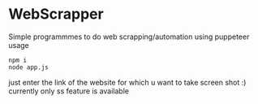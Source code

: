 # WebScrapper
Simple programmmes to do web scrapping/automation using puppeteer
 usage 
 ```
 npm i
 node app.js
 ```
 just enter the link of the website for which u want to take screen shot :)
 currently only ss feature is available
